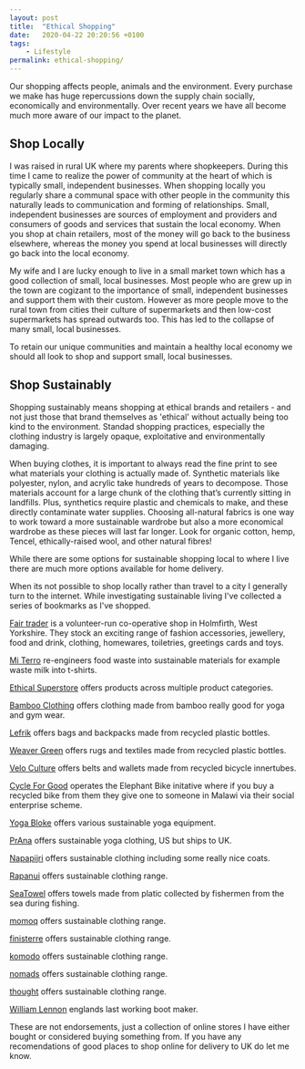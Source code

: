 ```yaml
---
layout: post
title:  "Ethical Shopping"
date:   2020-04-22 20:20:56 +0100
tags:
    - Lifestyle
permalink: ethical-shopping/
---
```


Our shopping affects people, animals and the environment. Every purchase we make has huge repercussions down the supply chain socially, economically and environmentally. Over recent years we have all become much more aware of our impact to the planet.

## Shop Locally

I was raised in rural UK where my parents where shopkeepers. During this time I came to realize the power of community at the heart of which is typically small, independent businesses. When shopping locally you regularly share a communal space with other people in the community this naturally leads to communication and forming of relationships. Small, independent businesses are sources of employment and providers and consumers of goods and services that sustain the local economy. When you shop at chain retailers, most of the money will go back to the business elsewhere, whereas the money you spend at local businesses will directly go back into the local economy.

My wife and I are lucky enough to live in a small market town which has a good collection of small, local businesses. Most people who are grew up in the town are cogizant to the importance of small, independent businesses and support them with their custom. However as more people move to the rural town from cities their culture of supermarkets and then low-cost supermarkets has spread outwards too. This has led to the collapse of many small, local businesses.

To retain our unique communities and maintain a healthy local economy we should all look to shop and support small, local businesses.

## Shop Sustainably

Shopping sustainably means shopping at ethical brands and retailers - and not just those that brand themselves as 'ethical' without actually being too kind to the environment. Standad shopping practices, especially the clothing industry is largely opaque, exploitative and environmentally damaging.

When buying clothes, it is important to always read the fine print to see what materials your clothing is actually made of. Synthetic materials like polyester, nylon, and acrylic take hundreds of years to decompose. Those materials account for a large chunk of the clothing that’s currently sitting in landfills. Plus, synthetics require plastic and chemicals to make, and these directly contaminate water supplies. Choosing all-natural fabrics is one way to work toward a more sustainable wardrobe but also a more economical wardrobe as these pieces will last far longer. Look for organic cotton, hemp, Tencel, ethically-raised wool, and other natural fibres!

While there are some options for sustainable shopping local to where I live there are much more options available for home delivery.

When its not possible to shop locally rather than travel to a city I generally turn to the internet. While investigating sustainable living I've collected a series of bookmarks as I've shopped.

[Fair trader](https://www.fairtrader.info/) is a volunteer-run co-operative shop in Holmfirth, West Yorkshire. They stock an exciting range of fashion accessories, jewellery, food and drink, clothing, homewares, toiletries, greetings cards and toys.

[Mi Terro](https://www.miterro.com/) re-engineers food waste into sustainable materials for example waste milk into t-shirts.

[Ethical Superstore](https://www.ethicalsuperstore.com/) offers products across multiple product categories.

[Bamboo Clothing](https://bambooclothing.co.uk) offers clothing made from bamboo really good for yoga and gym wear.

[Lefrik](https://www.lefrik.com) offers bags and backpacks made from recycled plastic bottles.

[Weaver Green](https://www.weavergreen.com/) offers rugs and textiles made from recycled plastic bottles.

[Velo Culture](http://www.veloculture.co.uk) offers belts and wallets made from recycled bicycle innertubes.

[Cycle For Good](https://www.cycleofgood.com) operates the Elephant Bike initative where if you buy a recycled bike from them they give one to someone in Malawi via their social enterprise scheme.

[Yoga Bloke](https://www.yogabloke.co.uk/) offers various sustainable yoga equipment.

[PrAna](https://global.prana.com) offers sustainable yoga clothing, US but ships to UK.

[Napapijri](https://www.napapijri.co.uk) offers sustainable clothing including some really nice coats.

[Rapanui](https://rapanuiclothing.com) offers sustainable clothing range.

[SeaTowel](https://www.seatowel.eu) offers towels made from platic collected by fishermen from the sea during fishing.

[momoq](https://mamoq.com) offers sustainable clothing range.

[finisterre](https://finisterre.com) offers sustainable clothing range.

[komodo](https://www.komodo.co.uk) offers sustainable clothing range.

[nomads](https://www.nomadsclothing.com) offers sustainable clothing range.

[thought](https://www.wearethought.com) offers sustainable clothing range.

[William Lennon](https://williamlennon.co.uk/) englands last working boot maker.

These are not endorsements, just a collection of online stores I have either bought or considered buying something from.  If you have any recomendations of good places to shop online for delivery to UK do let me know.
